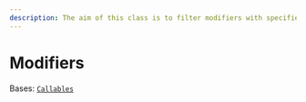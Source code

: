 ```yaml
---
description: The aim of this class is to filter modifiers with specified properties.
---
```


# Modifiers

Bases: [`Callables`](../)
